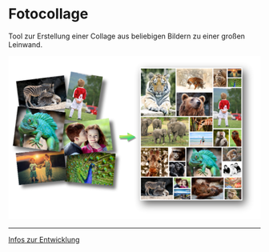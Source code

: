# Fotocollage

Tool zur Erstellung einer Collage aus beliebigen Bildern zu einer großen Leinwand.

![Beispieltransformation](docs/images/transform.png)


---

[Infos zur Entwicklung](docs/entwicklung.md)
